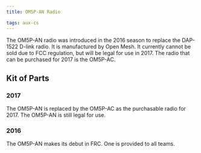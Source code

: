 ```yaml
---
title: OM5P-AN Radio

tags: aux-cs
---
```


The OM5P-AN radio was introduced in the 2016 season to replace the DAP-1522 D-link radio. It is manufactured by Open Mesh. 
It currently cannot be sold due to FCC regulation, but will be legal for use in 2017. The radio that can be purchased for 2017 
is the OM5P-AC.

## Kit of Parts

### 2017

The OM5P-AN is replaced by the OM5P-AC as the purchasable radio for 2017. The OM5P-AN is still legal for use.

### 2016

The OM5P-AN makes its debut in FRC. One is provided to all teams.
